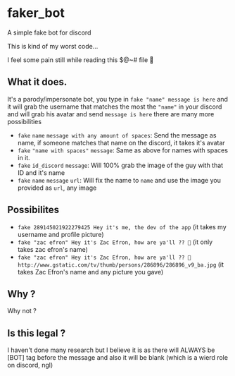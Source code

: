 # faker_bot
A simple fake bot for discord

This is kind of my worst code...

I feel some pain still while reading this $@~# file 🤣

## What it does.
It's a parody/impersonate bot, you type in ``fake "name" message is here`` and it will grab the username that matches the most the ``"name"`` 
in your discord and will grab his avatar and send ``message is here`` there are many more possibilities

- ``fake`` ``name`` ``message with any amount of spaces``: Send the message as name, if someone matches that name on the discord, it takes it's avatar
- ``fake`` ``"name with spaces"`` ``message``: Same as above for names with spaces in it.
- ``fake`` ``id_discord`` ``message``: Will 100% grab the image of the guy with that ID and it's name
- ``fake`` ``name`` ``message`` ``url``: Will fix the name to ``name`` and use the image you provided as ``url``, any image

## Possibilites
- ``fake 289145021922279425 Hey it's me, the dev of the app`` (it takes my username and profile picture)
- ``fake "zac efron" Hey it's Zac Efron, how are ya'll ?? 🤪`` (it only takes zac efron's name)
- ``fake "zac efron" Hey it's Zac Efron, how are ya'll ?? 🤪 http://www.gstatic.com/tv/thumb/persons/286896/286896_v9_ba.jpg`` (it takes Zac Efron's name and any picture you gave)

## Why ?
Why not ?

## Is this legal ?
I haven't done many research but I believe it is as there will ALWAYS be [BOT] tag before the message and also it will be blank (which is a wierd role on discord, ngl)
